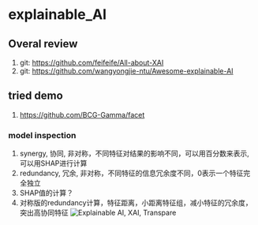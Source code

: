# explainable_AI

## Overal review
1. git: https://github.com/feifeife/All-about-XAI
2. git: https://github.com/wangyongjie-ntu/Awesome-explainable-AI

## tried demo
1. https://github.com/BCG-Gamma/facet
### model inspection
1. synergy, 协同, 非对称，不同特征对结果的影响不同，可以用百分数来表示, 可以用SHAP进行计算
2. redundancy, 冗余, 非对称，不同特征的信息冗余度不同，0表示一个特征完全独立
3. SHAP值的计算？
4. 对称版的redundancy计算，特征距离，小距离特征组，减小特征的冗余度，突出高协同特征
![Explainable AI, XAI, Transpare](https://user-images.githubusercontent.com/27469356/130567203-529cead7-cd0d-4522-bca1-3aef07f3087f.png)

